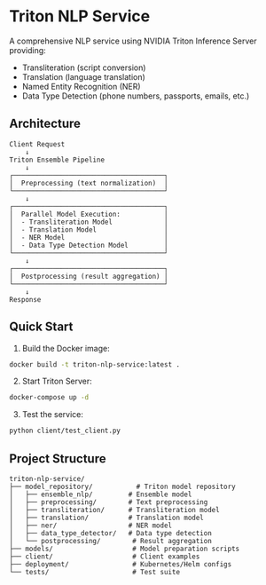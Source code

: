 # Triton NLP Service

A comprehensive NLP service using NVIDIA Triton Inference Server providing:
- Transliteration (script conversion)
- Translation (language translation)
- Named Entity Recognition (NER)
- Data Type Detection (phone numbers, passports, emails, etc.)

## Architecture

```
Client Request
    ↓
Triton Ensemble Pipeline
    ↓
┌──────────────────────────────────────┐
│  Preprocessing (text normalization)  │
└──────────────────────────────────────┘
    ↓
┌──────────────────────────────────────┐
│  Parallel Model Execution:           │
│  - Transliteration Model             │
│  - Translation Model                 │
│  - NER Model                         │
│  - Data Type Detection Model         │
└──────────────────────────────────────┘
    ↓
┌──────────────────────────────────────┐
│  Postprocessing (result aggregation) │
└──────────────────────────────────────┘
    ↓
Response
```

## Quick Start

1. Build the Docker image:
```bash
docker build -t triton-nlp-service:latest .
```

2. Start Triton Server:
```bash
docker-compose up -d
```

3. Test the service:
```bash
python client/test_client.py
```

## Project Structure

```
triton-nlp-service/
├── model_repository/           # Triton model repository
│   ├── ensemble_nlp/         # Ensemble model
│   ├── preprocessing/        # Text preprocessing
│   ├── transliteration/      # Transliteration model
│   ├── translation/          # Translation model
│   ├── ner/                  # NER model
│   ├── data_type_detector/   # Data type detection
│   └── postprocessing/        # Result aggregation
├── models/                    # Model preparation scripts
├── client/                    # Client examples
├── deployment/                # Kubernetes/Helm configs
└── tests/                     # Test suite
```
